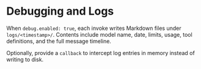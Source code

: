 # Debugging and Logs

When `debug.enabled: true`, each invoke writes Markdown files under `logs/<timestamp>/`. Contents include model name, date, limits, usage, tool definitions, and the full message timeline.

Optionally, provide a `callback` to intercept log entries in memory instead of writing to disk.
